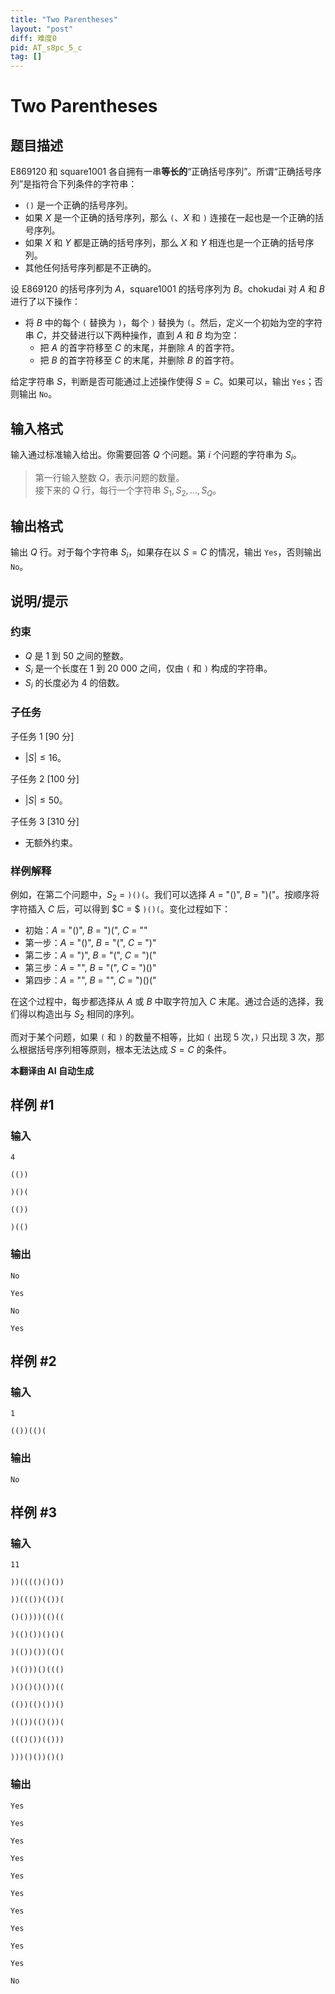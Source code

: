 ```yaml
---
title: "Two Parentheses"
layout: "post"
diff: 难度0
pid: AT_s8pc_5_c
tag: []
---
```


# Two Parentheses

## 题目描述

E869120 和 square1001 各自拥有一串**等长的**“正确括号序列”。所谓“正确括号序列”是指符合下列条件的字符串：

- `()` 是一个正确的括号序列。
- 如果 $X$ 是一个正确的括号序列，那么 `(`、$X$ 和 `)` 连接在一起也是一个正确的括号序列。
- 如果 $X$ 和 $Y$ 都是正确的括号序列，那么 $X$ 和 $Y$ 相连也是一个正确的括号序列。
- 其他任何括号序列都是不正确的。

设 E869120 的括号序列为 $A$，square1001 的括号序列为 $B$。chokudai 对 $A$ 和 $B$ 进行了以下操作：

- 将 $B$ 中的每个 `(` 替换为 `)`，每个 `)` 替换为 `(`。然后，定义一个初始为空的字符串 $C$，并交替进行以下两种操作，直到 $A$ 和 $B$ 均为空：
  - 把 $A$ 的首字符移至 $C$ 的末尾，并删除 $A$ 的首字符。
  - 把 $B$ 的首字符移至 $C$ 的末尾，并删除 $B$ 的首字符。

给定字符串 $S$，判断是否可能通过上述操作使得 $S = C$。如果可以，输出 `Yes`；否则输出 `No`。

## 输入格式

输入通过标准输入给出。你需要回答 $Q$ 个问题。第 $i$ 个问题的字符串为 $S_i$。

> 第一行输入整数 $Q$，表示问题的数量。  
接下来的 $Q$ 行，每行一个字符串 $S_1, S_2, \ldots, S_Q$。

## 输出格式

输出 $Q$ 行。对于每个字符串 $S_i$，如果存在以 $S = C$ 的情况，输出 `Yes`，否则输出 `No`。

## 说明/提示

### 约束

- $Q$ 是 $1$ 到 $50$ 之间的整数。
- $S_i$ 是一个长度在 $1$ 到 $20\ 000$ 之间，仅由 `(` 和 `)` 构成的字符串。
- $S_i$ 的长度必为 $4$ 的倍数。

### 子任务

子任务 1 \[$90$ 分\]

- $|S| \leq 16$。

子任务 2 \[$100$ 分\]

- $|S| \leq 50$。

子任务 3 \[$310$ 分\]

- 无额外约束。

### 样例解释

例如，在第二个问题中，$S_2$ = `)()(`。我们可以选择 $A$ = "()", $B$ = ")("。按顺序将字符插入 $C$ 后，可以得到 $C = $ `)()(`。变化过程如下：
- 初始：$A$ = "()", $B$ = ")(", $C$ = ""
- 第一步：$A$ = "()", $B$ = "(", $C$ = ")"
- 第二步：$A$ = ")", $B$ = "(", $C$ = ")("
- 第三步：$A$ = "", $B$ = "(", $C$ = ")()"
- 第四步：$A$ = "", $B$ = "", $C$ = ")()("

在这个过程中，每步都选择从 $A$ 或 $B$ 中取字符加入 $C$ 末尾。通过合适的选择，我们得以构造出与 $S_2$ 相同的序列。

而对于某个问题，如果 `(` 和 `)` 的数量不相等，比如 `(` 出现 $5$ 次，`)` 只出现 $3$ 次，那么根据括号序列相等原则，根本无法达成 $S = C$ 的条件。

 **本翻译由 AI 自动生成**

## 样例 #1

### 输入

```
4
(())
)()(
(())
)(()
```

### 输出

```
No
Yes
No
Yes
```

## 样例 #2

### 输入

```
1
(())(()(
```

### 输出

```
No
```

## 样例 #3

### 输入

```
11
))(((()()())
))((())(())(
()())))(()((
)(()())()()(
)(())())(()(
)(()))()((()
)()()()())((
(())(()())()
)(())(()())(
((()())(()))
)))()())()()
```

### 输出

```
Yes
Yes
Yes
Yes
Yes
Yes
Yes
Yes
Yes
Yes
No
```

